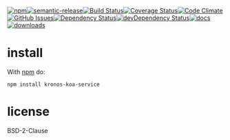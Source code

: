 [![npm](https://img.shields.io/npm/v/kronos-koa-service.svg)](https://www.npmjs.com/package/kronos-koa-service)[![semantic-release](https://img.shields.io/badge/%20%20%F0%9F%93%A6%F0%9F%9A%80-semantic--release-e10079.svg)](https://github.com/Kronos-Integration/kronos-koa-service)[![Build Status](https://secure.travis-ci.org/Kronos-Integration/kronos-koa-service.png)](http://travis-ci.org/Kronos-Integration/kronos-koa-service)[![Coverage Status](https://coveralls.io/repos/Kronos-Integration/kronos-koa-service/badge.svg)](https://coveralls.io/r/Kronos-Integration/kronos-koa-service)[![Code Climate](https://codeclimate.com/github/Kronos-Integration/kronos-koa-service/badges/gpa.svg)](https://codeclimate.com/github/Kronos-Integration/kronos-koa-service)[![GitHub Issues](https://img.shields.io/github/issues/Kronos-Integration/kronos-koa-service.svg?style=flat-square)](https://github.com/Kronos-Integration/kronos-koa-service/issues)[![Dependency Status](https://david-dm.org/Kronos-Integration/kronos-koa-service.svg)](https://david-dm.org/Kronos-Integration/kronos-koa-service)[![devDependency Status](https://david-dm.org/Kronos-Integration/kronos-koa-service/dev-status.svg)](https://david-dm.org/Kronos-Integration/kronos-koa-service#info=devDependencies)[![docs](http://inch-ci.org/github/Kronos-Integration/kronos-koa-service.svg?branch=master)](http://inch-ci.org/github/Kronos-Integration/kronos-koa-service)[![downloads](http://img.shields.io/npm/dm/kronos-koa-service.svg?style=flat-square)](https://npmjs.org/package/kronos-koa-service)

install
=======

With [npm](http://npmjs.org) do:

```
npm install kronos-koa-service
```

license
=======

BSD-2-Clause
